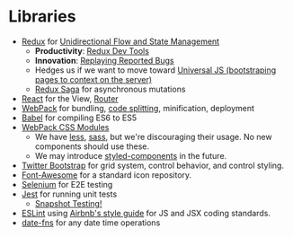 # Libraries

- [Redux](http://redux.js.org/docs/introduction/Motivation.html)  for [Unidirectional Flow and State Management](http://srsdevwiki.srs.com/wiki/171)
  - **Productivity**:  [Redux Dev Tools](https://github.com/gaearon/redux-devtools)
  - **Innovation**: [Replaying Reported Bugs](https://www.youtube.com/watch?v=n8vkg_RVIRo)
  - Hedges us if we want to move toward [Universal JS (bootstraping pages to context on the server)](http://srsdevwiki.srs.com/wiki/172)
  - [Redux Saga](https://github.com/yelouafi/redux-saga) for asynchronous mutations
- [React](https://facebook.github.io/react/) for the View, [Router](https://github.com/reactjs/react-router)
- [WebPack](https://webpack.github.io/) for bundling, [code splitting](https://webpack.github.io/docs/code-splitting.html), minification, deployment
- [Babel](https://babeljs.io/) for compiling ES6 to ES5
- [WebPack CSS Modules](https://css-modules.github.io/webpack-demo/)
  - We have [less](http://lesscss.org/), [sass](http://sass-lang.com/), but we're discouraging their usage. No new components should use these.
  - We may introduce [styled-components](https://github.com/styled-components/styled-components) in the future.
- [Twitter Bootstrap](http://getbootstrap.com/2.3.2/) for grid system, control behavior, and control styling.
- [Font-Awesome](https://fortawesome.github.io/Font-Awesome/) for a standard icon repository.
- [Selenium](http://www.seleniumhq.org/) for E2E testing
- [Jest](https://facebook.github.io/jest/)  for running unit tests
  - [Snapshot Testing!](https://facebook.github.io/jest/docs/en/snapshot-testing.html#content)
- [ESLint](http://eslint.org/) using [Airbnb's style guide](https://github.com/airbnb/javascript) for JS and JSX coding standards.
- [date-fns](https://date-fns.org/) for any date time operations
